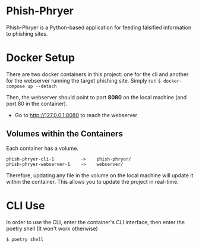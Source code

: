 # Phish-Phryer
Phish-Phryer is a Python-based application for feeding falsified information to phishing sites.

# Docker Setup
There are two docker containers in this project: one for the cli and another for the webserver running the target phishing site.
Simply run ```$ docker-compose up --detach```

Then, the webserver should point to port **8080** on the local machine (and port 80 in the container).
- Go to http://127.0.0.1:8080 to reach the webserver

## Volumes within the Containers
Each container has a volume.

```
phish-phryer-cli-1          ->    phish-phryer/
phish-phryer-webserver-1    ->    webserver/
```

Therefore, updating any file in the volume on the local machine will update it within the container. This allows you to update the project in real-time.

# CLI Use
In order to use the CLI, enter the container's CLI interface, then enter the poetry shell (It won't work otherwise)

```$ poetry shell```